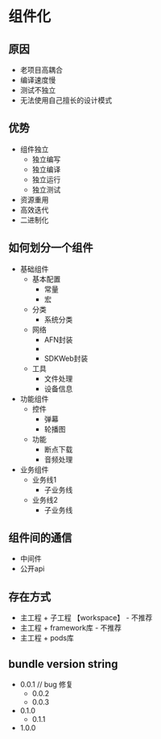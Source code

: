 # 组件化

## 原因

- 老项目高耦合
- 编译速度慢
- 测试不独立
- 无法使用自己擅长的设计模式

## 优势

- 组件独立
  - 独立编写
  - 独立编译
  - 独立运行
  - 独立测试
- 资源重用
- 高效迭代
- 二进制化

## 如何划分一个组件

- 基础组件
  - 基本配置
    - 常量
    - 宏
  - 分类
    - 系统分类
  - 网络
    - AFN封装
    - 
    - SDKWeb封装
  - 工具
    - 文件处理
    - 设备信息
- 功能组件
  - 控件
    - 弹幕
    - 轮播图
  - 功能
    - 断点下载
    - 音频处理
- 业务组件
  - 业务线1
    - 子业务线
  - 业务线2
    - 子业务线

## 组件间的通信

- 中间件
- 公开api

## 存在方式

- 主工程 + 子工程 【workspace】 - 不推荐
- 主工程 + framework库 - 不推荐
- 主工程 + pods库

## bundle version string 

- 0.0.1   // bug 修复
  - 0.0.2
  - 0.0.3
- 0.1.0
  - 0.1.1  
- 1.0.0